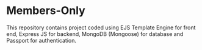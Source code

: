 # Members-Only
This repository contains project coded using EJS Template Engine for front end, Express JS for backend, MongoDB (Mongoose) for database and Passport for authentication.
